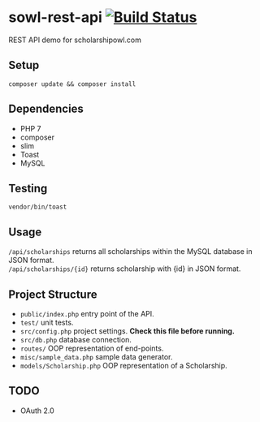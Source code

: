# sowl-rest-api [![Build Status](https://travis-ci.org/dwyl/esta.svg?branch=master)](https://travis-ci.org/dwyl/esta)
REST API demo for scholarshipowl.com

## Setup
<code>composer update && composer install</code>

## Dependencies
* PHP 7
* composer
* slim
* Toast
* MySQL

## Testing
<code>vendor/bin/toast</code>

## Usage
<code>/api/scholarships</code> returns all scholarships within the MySQL database in JSON format. <br>
<code>/api/scholarships/{id}</code> returns scholarship with {id} in JSON format.

## Project Structure
* <code>public/index.php</code> entry point of the API.
* <code>test/</code> unit tests.
* <code>src/config.php</code> project settings. <strong>Check this file before running.</strong>
* <code>src/db.php</code> database connection.
* <code>routes/</code> OOP representation of end-points.
* <code>misc/sample_data.php</code> sample data generator.
* <code>models/Scholarship.php</code> OOP representation of a Scholarship.
## TODO
* OAuth 2.0

